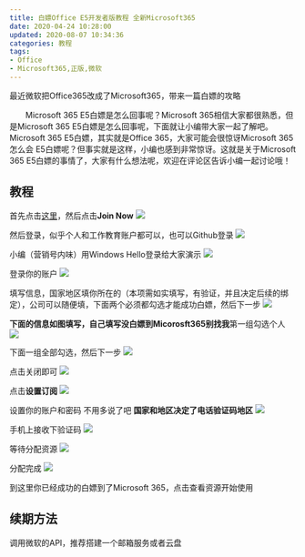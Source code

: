 ```yaml
---
title: 白嫖Office E5开发者版教程 全新Microsoft365
date: 2020-04-24 10:28:00
updated: 2020-08-07 10:34:36
categories: 教程
tags:
- Office
- Microsoft365,正版,微软
---
```

最近微软把Office365改成了Microsoft365，带来一篇白嫖的攻略
<!-- more -->

　　Microsoft 365 E5白嫖是怎么回事呢？Microsoft 365相信大家都很熟悉，但是Microsoft 365 E5白嫖是怎么回事呢，下面就让小编带大家一起了解吧。Microsoft 365 E5白嫖，其实就是Office 365，大家可能会很惊讶Microsoft 365怎么会 E5白嫖呢？但事实就是这样，小编也感到非常惊讶。这就是关于Microsoft 365 E5白嫖的事情了，大家有什么想法呢，欢迎在评论区告诉小编一起讨论哦！

## 教程 ##
首先点击[这里][2]，然后点击**Join Now**
![  ][3]

然后登录，似乎个人和工作教育账户都可以，也可以Github登录
![  ][4]

小编（营销号内味）用Windows Hello登录给大家演示
![  ][5]

登录你的账户
![  ][6]

填写信息，国家地区填你所在的（本项需如实填写，有验证，并且决定后续的绑定），公司可以随便填，下面两个必须都勾选才能成功白嫖，然后下一步
![  ][7]

**下面的信息如图填写，自己填写没白嫖到Micorosft365别找我**第一组勾选个人
![  ][8]

下面一组全部勾选，然后下一步
![  ][9]

点击关闭即可
![  ][10]

点击**设置订阅**
![  ][11]

设置你的账户和密码 不用多说了吧 **国家和地区决定了电话验证码地区**
![  ][12]

手机上接收下验证码
![  ][13]

等待分配资源
![  ][14]

分配完成
![  ][15]

到这里你已经成功的白嫖到了Microsoft 365，点击查看资源开始使用

续期方法
----
调用微软的API，推荐搭建一个邮箱服务或者云盘

  [1]: https://cos.mbrjun.cn/IMGS/2020/08/07/oFFICE365.webp
  [2]: https://developer.microsoft.com/zh-cn/microsoft-365/dev-program
  [3]: https://cos.mbrjun.cn/IMGS/2020/08/07/JOINNOW.webp
  [4]: https://cos.mbrjun.cn/IMGS/2020/08/07/%E7%99%BB%E5%BD%95.webp
  [5]: https://cos.mbrjun.cn/IMGS/2020/08/07/hello.webp
  [6]: https://cos.mbrjun.cn/IMGS/2020/08/07/%E9%AA%8C%E8%AF%81.webp
  [7]: https://cos.mbrjun.cn/IMGS/2020/08/07/%E4%B8%A4%E9%A1%B9.webp
  [8]: https://cos.mbrjun.cn/IMGS/2020/08/07/%E9%80%89%E6%8B%A91.webp
  [9]: https://cos.mbrjun.cn/IMGS/2020/08/07/%E5%85%A8%E5%8B%BE.webp
  [10]: https://cos.mbrjun.cn/IMGS/2020/08/07/%E5%85%B3%E9%97%AD%E5%8D%B3%E5%8F%AF.webp
  [11]: https://cos.mbrjun.cn/IMGS/2020/08/07/%E8%AE%BE%E7%BD%AE%E8%AE%A2%E9%98%85.webp
  [12]: https://cos.mbrjun.cn/IMGS/2020/08/07/%E5%A1%AB%E5%86%99.webp
  [13]: https://cos.mbrjun.cn/IMGS/2020/08/07/%E9%AA%8C%E8%AF%81%E7%A0%81.webp
  [14]: https://cos.mbrjun.cn/IMGS/2020/08/07/%E7%AD%89%E5%BE%85.webp
  [15]: https://cos.mbrjun.cn/IMGS/2020/08/07/%E5%88%86%E9%85%8D%E5%AE%8C%E6%88%90.webp